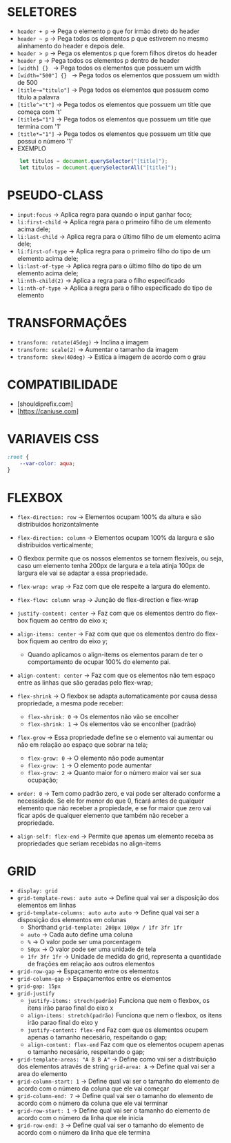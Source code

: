 # SELETORES

- `header + p` -> Pega o elemento p que for irmão direto do header
- `header ~ p` -> Pega todos os elementos p que estiverem no mesmo alinhamento do header e depois dele.
- `header > p` -> Pega os elementos p que forem filhos diretos do header
- `header p` -> Pega todos os elementos p dentro de header
- `[width] {} ` -> Pega todos os elementos que possuem um width
- `[width="500"] {} ` -> Pega todos os elementos que possuem um width de 500
- `[title~="titulo"]` -> Pega todos os elementos que possuem como titulo a palavra
- `[title^="t"]` -> Pega todos os elementos que possuem um title que começa com 't'
- `[title$="1"]` -> Pega todos os elementos que possuem um title que termina com '1'
- `[title*="1"]` -> Pega todos os elementos que possuem um title que possui o número '1'
- EXEMPLO
```javascript
    let titulos = document.querySelector("[title]");
    let titulos = document.querySelectorAll("[title]");
```

# PSEUDO-CLASS

- `input:focus` -> Aplica regra para quando o input ganhar foco;
- `li:first-child` -> Aplica regra para o primeiro filho de um elemento acima dele;
- `li:last-child` -> Aplica regra para o último filho de um elemento acima dele;
- `li:first-of-type` -> Aplica regra para o primeiro filho do tipo de um elemento acima dele;
- `li:last-of-type` -> Aplica regra para o último filho do tipo de um elemento acima dele;
- `li:nth-child(2)` -> Aplica a regra para o filho especificado
- `li:nth-of-type` -> Aplica a regra para o filho especificado do tipo de elemento

# TRANSFORMAÇÕES

- `transform: rotate(45deg)` -> Inclina a imagem
- `transform: scale(2)` -> Aumentar o tamanho da imagem
- `transform: skew(40deg)` -> Estica a imagem de acordo com o grau

# COMPATIBILIDADE

- [shouldiprefix.com]
- [https://caniuse.com]

# VARIAVEIS CSS
 
```css
:root {
    --var-color: aqua;
}
```

# FLEXBOX

- `flex-direction: row` -> Elementos ocupam 100% da altura e são distribuidos horizontalmente
- `flex-direction: column` -> Elementos ocupam 100% da largura e são distribuidos verticalmente;
- O flexbox permite que os nossos elementos se tornem flexíveis, ou seja, caso um elemento tenha 200px de largura e a tela atinja 100px de largura ele vai se adaptar a essa propriedade.
- `flex-wrap: wrap` -> Faz com que ele respeite a largura do elemento.
- `flex-flow: column wrap` -> Junção de flex-direction e flex-wrap
- `justify-content: center` -> Faz com que os elementos dentro do flex-box fiquem ao centro do eixo x;
- `align-items: center` -> Faz com que que os elementos dentro do flex-box fiquem ao centro do eixo y;
    - Quando aplicamos o align-items os elementos param de ter o comportamento de ocupar 100% do elemento pai.
- `align-content: center` -> Faz com que os elementos não tem espaço entre as linhas que são geradas pelo flex-wrap;

- `flex-shrink` -> O flexbox se adapta automaticamente por causa dessa propriedade, a mesma pode receber:
    - `flex-shrink: 0` -> Os elementos não vão se encolher
    - `flex-shrink: 1` -> Os elementos vão se enconlher (padrão)
- `flex-grow` -> Essa propriedade define se o elemento vai aumentar ou não em relação ao espaço que sobrar na tela;
    - `flex-grow: 0` -> O elemento não pode aumentar
    - `flex-grow: 1` -> O elemento pode aumentar
    - `flex-grow: 2` -> Quanto maior for o número maior vai ser sua ocupação;
- `order: 0` -> Tem como padrão zero, e vai pode ser alterado conforme a necessidade. Se ele for menor do que 0, ficará antes de qualquer elemento que não receber a propiedade, e se for maior que zero vai ficar após de qualquer elemento que também não receber a propriedade.
- `align-self: flex-end` -> Permite que apenas um elemento receba as propriedades que seriam recebidas no align-items

# GRID

- `display: grid`
- `grid-template-rows: auto auto` -> Define qual vai ser a disposição dos elementos em linhas
- `grid-template-columns: auto auto auto` -> Define qual vai ser a disposição dos elementos em colunas
    - Shorthand `grid-template: 200px 100px / 1fr 3fr 1fr`
    - `auto` -> Cada auto define uma coluna
    - `%` -> O valor pode ser uma porcentagem
    - `50px` -> O valor pode ser uma unidade de tela
    - `1fr 3fr 1fr` -> Unidade de medida do grid, representa a quantidade de frações em relação aos outros elementos
- `grid-row-gap` -> Espaçamento entre os elementos
- `grid-column-gap` -> Espaçamentos entre os elementos
- `grid-gap: 15px`
- `grid-justify`
    - `justify-items: strech(padrão)` Funciona que nem o flexbox, os itens irão parao final do eixo x
    - `align-items: stretch(padrão)` Funciona que nem o flexbox, os itens irão parao final do eixo y
    - `justify-content: flex-end` Faz com que os elementos ocupem apenas o tamanho necesário, respeitando o gap;
    - `align-content: flex-end` Faz com que os elementos ocupem apenas o tamanho necesário, respeitando o gap;
- `grid-template-areas: "A B B A"` -> Define como vai ser a distribuição dos elementos através de string
    `grid-area: A` -> Define qual vai ser a area do elemento
- `grid-column-start: 1` -> Define qual vai ser o tamanho do elemento de acordo com o número da coluna que ele vai começar
- `grid-column-end: 7` -> Define qual vai ser o tamanho do elemento de acordo com o número da coluna que ele vai terminar
- `grid-row-start: 1` -> Define qual vai ser o tamanho do elemento de acordo com o número da linha que ele inicia
- `grid-row-end: 3` -> Define qual vai ser o tamanho do elemento de acordo com o número da linha que ele termina

     